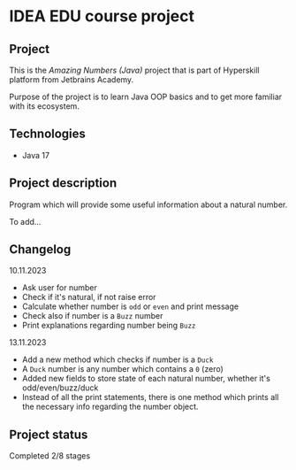 # IDEA EDU course project

## Project
This is the *Amazing Numbers (Java)* project that is part of Hyperskill platform from Jetbrains Academy.

Purpose of the project is to learn Java OOP basics and to get more familiar with its ecosystem.

## Technologies

- Java 17

## Project description
Program which will provide some useful information about a natural number.

To add...

## Changelog
10.11.2023
- Ask user for number
- Check if it's natural, if not raise error
- Calculate whether number is `odd` or `even` and print message
- Check also if number is a `Buzz` number
- Print explanations regarding number being `Buzz`

13.11.2023
- Add a new method which checks if number is a `Duck`
- A `Duck` number is any number which contains a `0` (zero)
- Added new fields to store state of each natural number, whether it's odd/even/buzz/duck
- Instead of all the print statements, there is one method which prints all the necessary info regarding the number object.

## Project status

Completed 2/8 stages
